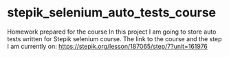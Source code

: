 # stepik_selenium_auto_tests_course
Homework prepared for the course
In this project I am going to store auto tests written for Stepik selenium course.
The link to the course and the step I am currently on: https://stepik.org/lesson/187065/step/7?unit=161976